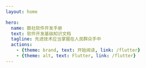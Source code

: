 ```yaml
---
layout: home

hero:
  name: 数社软件开发手册
  text: 软件开发基础知识文档
  tagline: 先进技术应当掌握在人民群众手中
  actions:
    - {theme: brand, text: 开始阅读, link: /flutter}
    - {theme: alt, text: Flutter, link: /flutter}
---
```

